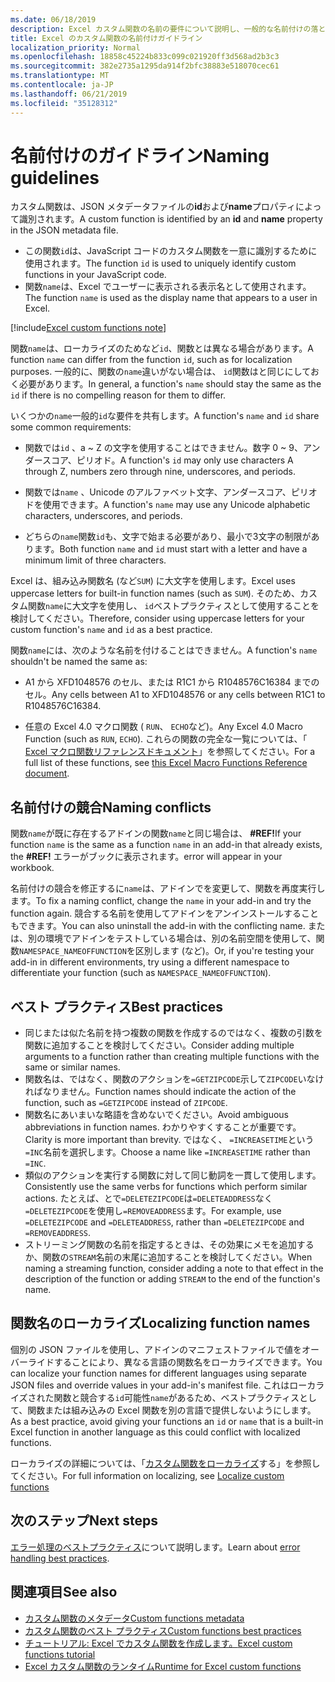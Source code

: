 ```yaml
---
ms.date: 06/18/2019
description: Excel カスタム関数の名前の要件について説明し、一般的な名前付けの落とし穴を回避します。
title: Excel のカスタム関数の名前付けガイドライン
localization_priority: Normal
ms.openlocfilehash: 18858c45224b833c099c021920ff3d568ad2b3c3
ms.sourcegitcommit: 382e2735a1295da914f2bfc38883e518070cec61
ms.translationtype: MT
ms.contentlocale: ja-JP
ms.lasthandoff: 06/21/2019
ms.locfileid: "35128312"
---
```

# <a name="naming-guidelines"></a><span data-ttu-id="cf682-103">名前付けのガイドライン</span><span class="sxs-lookup"><span data-stu-id="cf682-103">Naming guidelines</span></span>

<span data-ttu-id="cf682-104">カスタム関数は、JSON メタデータファイルの**id**および**name**プロパティによって識別されます。</span><span class="sxs-lookup"><span data-stu-id="cf682-104">A custom function is identified by an **id** and **name** property in the JSON metadata file.</span></span>

- <span data-ttu-id="cf682-105">この関数`id`は、JavaScript コードのカスタム関数を一意に識別するために使用されます。</span><span class="sxs-lookup"><span data-stu-id="cf682-105">The function `id` is used to uniquely identify custom functions in your JavaScript code.</span></span>
- <span data-ttu-id="cf682-106">関数`name`は、Excel でユーザーに表示される表示名として使用されます。</span><span class="sxs-lookup"><span data-stu-id="cf682-106">The function `name` is used as the display name that appears to a user in Excel.</span></span>

[!include[Excel custom functions note](../includes/excel-custom-functions-note.md)]

<span data-ttu-id="cf682-107">関数`name`は、ローカライズのためなど`id`、関数とは異なる場合があります。</span><span class="sxs-lookup"><span data-stu-id="cf682-107">A function `name` can differ from the function `id`, such as for localization purposes.</span></span> <span data-ttu-id="cf682-108">一般的に、関数の`name`違いがない場合は、 `id`関数はと同じにしておく必要があります。</span><span class="sxs-lookup"><span data-stu-id="cf682-108">In general, a function's `name` should stay the same as the `id` if there is no compelling reason for them to differ.</span></span>

<span data-ttu-id="cf682-109">いくつかの`name`一般的`id`な要件を共有します。</span><span class="sxs-lookup"><span data-stu-id="cf682-109">A function's `name` and `id` share some common requirements:</span></span>

- <span data-ttu-id="cf682-110">関数では`id` 、a ~ Z の文字を使用することはできません。数字 0 ~ 9、アンダースコア、ピリオド。</span><span class="sxs-lookup"><span data-stu-id="cf682-110">A function's `id` may only use characters A through Z, numbers zero through nine, underscores, and periods.</span></span>

- <span data-ttu-id="cf682-111">関数では`name` 、Unicode のアルファベット文字、アンダースコア、ピリオドを使用できます。</span><span class="sxs-lookup"><span data-stu-id="cf682-111">A function's `name` may use any Unicode alphabetic characters, underscores, and periods.</span></span>

- <span data-ttu-id="cf682-112">どちらの`name`関数`id`も、文字で始まる必要があり、最小で3文字の制限があります。</span><span class="sxs-lookup"><span data-stu-id="cf682-112">Both function `name` and `id` must start with a letter and have a minimum limit of three characters.</span></span>

<span data-ttu-id="cf682-113">Excel は、組み込み関数名 (など`SUM`) に大文字を使用します。</span><span class="sxs-lookup"><span data-stu-id="cf682-113">Excel uses uppercase letters for built-in function names (such as `SUM`).</span></span> <span data-ttu-id="cf682-114">そのため、カスタム関数`name`に大文字を使用し、 `id`ベストプラクティスとして使用することを検討してください。</span><span class="sxs-lookup"><span data-stu-id="cf682-114">Therefore, consider using uppercase letters for your custom function's `name` and `id` as a best practice.</span></span>

<span data-ttu-id="cf682-115">関数`name`には、次のような名前を付けることはできません。</span><span class="sxs-lookup"><span data-stu-id="cf682-115">A function's `name` shouldn't be named the same as:</span></span>

- <span data-ttu-id="cf682-116">A1 から XFD1048576 のセル、または R1C1 から R1048576C16384 までのセル。</span><span class="sxs-lookup"><span data-stu-id="cf682-116">Any cells between A1 to XFD1048576 or any cells between R1C1 to R1048576C16384.</span></span>

- <span data-ttu-id="cf682-117">任意の Excel 4.0 マクロ関数 ( `RUN`、 `ECHO`など)。</span><span class="sxs-lookup"><span data-stu-id="cf682-117">Any Excel 4.0 Macro Function (such as `RUN`, `ECHO`).</span></span>  <span data-ttu-id="cf682-118">これらの関数の完全な一覧については、「 [Excel マクロ関数リファレンスドキュメント](https://d13ot9o61jdzpp.cloudfront.net/files/Excel%204.0%20Macro%20Functions%20Reference.pdf)」を参照してください。</span><span class="sxs-lookup"><span data-stu-id="cf682-118">For a full list of these functions, see [this Excel Macro Functions Reference document](https://d13ot9o61jdzpp.cloudfront.net/files/Excel%204.0%20Macro%20Functions%20Reference.pdf).</span></span>

## <a name="naming-conflicts"></a><span data-ttu-id="cf682-119">名前付けの競合</span><span class="sxs-lookup"><span data-stu-id="cf682-119">Naming conflicts</span></span>

<span data-ttu-id="cf682-120">関数`name`が既に存在するアドインの関数`name`と同じ場合は、 **#REF!**</span><span class="sxs-lookup"><span data-stu-id="cf682-120">If your function `name` is the same as a function `name` in an add-in that already exists, the **#REF!**</span></span> <span data-ttu-id="cf682-121">エラーがブックに表示されます。</span><span class="sxs-lookup"><span data-stu-id="cf682-121">error will appear in your workbook.</span></span>

<span data-ttu-id="cf682-122">名前付けの競合を修正するに`name`は、アドインでを変更して、関数を再度実行します。</span><span class="sxs-lookup"><span data-stu-id="cf682-122">To fix a naming conflict, change the `name` in your add-in and try the function again.</span></span> <span data-ttu-id="cf682-123">競合する名前を使用してアドインをアンインストールすることもできます。</span><span class="sxs-lookup"><span data-stu-id="cf682-123">You can also uninstall the add-in with the conflicting name.</span></span> <span data-ttu-id="cf682-124">または、別の環境でアドインをテストしている場合は、別の名前空間を使用して、関数`NAMESPACE_NAMEOFFUNCTION`を区別します (など)。</span><span class="sxs-lookup"><span data-stu-id="cf682-124">Or, if you're testing your add-in in different environments, try using a different namespace to differentiate your function (such as `NAMESPACE_NAMEOFFUNCTION`).</span></span>

## <a name="best-practices"></a><span data-ttu-id="cf682-125">ベスト プラクティス</span><span class="sxs-lookup"><span data-stu-id="cf682-125">Best practices</span></span>

- <span data-ttu-id="cf682-126">同じまたは似た名前を持つ複数の関数を作成するのではなく、複数の引数を関数に追加することを検討してください。</span><span class="sxs-lookup"><span data-stu-id="cf682-126">Consider adding multiple arguments to a function rather than creating multiple functions with the same or similar names.</span></span>
- <span data-ttu-id="cf682-127">関数名は、ではなく、関数のアクションを`=GETZIPCODE`示して`ZIPCODE`いなければなりません。</span><span class="sxs-lookup"><span data-stu-id="cf682-127">Function names should indicate the action of the function, such as `=GETZIPCODE` instead of `ZIPCODE`.</span></span>
- <span data-ttu-id="cf682-128">関数名にあいまいな略語を含めないでください。</span><span class="sxs-lookup"><span data-stu-id="cf682-128">Avoid ambiguous abbreviations in function names.</span></span> <span data-ttu-id="cf682-129">わかりやすくすることが重要です。</span><span class="sxs-lookup"><span data-stu-id="cf682-129">Clarity is more important than brevity.</span></span> <span data-ttu-id="cf682-130">ではなく、 `=INCREASETIME`という`=INC`名前を選択します。</span><span class="sxs-lookup"><span data-stu-id="cf682-130">Choose a name like `=INCREASETIME` rather than `=INC`.</span></span>
- <span data-ttu-id="cf682-131">類似のアクションを実行する関数に対して同じ動詞を一貫して使用します。</span><span class="sxs-lookup"><span data-stu-id="cf682-131">Consistently use the same verbs for functions which perform similar actions.</span></span> <span data-ttu-id="cf682-132">たとえば、とで`=DELETEZIPCODE`は`=DELETEADDRESS`なく`=DELETEZIPCODE`を使用し`=REMOVEADDRESS`ます。</span><span class="sxs-lookup"><span data-stu-id="cf682-132">For example, use `=DELETEZIPCODE` and `=DELETEADDRESS`, rather than `=DELETEZIPCODE` and `=REMOVEADDRESS`.</span></span>
- <span data-ttu-id="cf682-133">ストリーミング関数の名前を指定するときは、その効果にメモを追加するか、関数の`STREAM`名前の末尾に追加することを検討してください。</span><span class="sxs-lookup"><span data-stu-id="cf682-133">When naming a streaming function, consider adding a note to that effect in the description of the function or adding `STREAM` to the end of the function's name.</span></span>

## <a name="localizing-function-names"></a><span data-ttu-id="cf682-134">関数名のローカライズ</span><span class="sxs-lookup"><span data-stu-id="cf682-134">Localizing function names</span></span>

<span data-ttu-id="cf682-135">個別の JSON ファイルを使用し、アドインのマニフェストファイルで値をオーバーライドすることにより、異なる言語の関数名をローカライズできます。</span><span class="sxs-lookup"><span data-stu-id="cf682-135">You can localize your function names for different languages using separate JSON files and override values in your add-in's manifest file.</span></span> <span data-ttu-id="cf682-136">これはローカライズされた関数と競合する`id`可能性`name`があるため、ベストプラクティスとして、関数または組み込みの Excel 関数を別の言語で提供しないようにします。</span><span class="sxs-lookup"><span data-stu-id="cf682-136">As a best practice, avoid giving your functions an `id` or `name` that is a built-in Excel function in another language as this could conflict with localized functions.</span></span>

<span data-ttu-id="cf682-137">ローカライズの詳細については、「[カスタム関数をローカライズ](custom-functions-localize.md)する」を参照してください。</span><span class="sxs-lookup"><span data-stu-id="cf682-137">For full information on localizing, see [Localize custom functions](custom-functions-localize.md)</span></span>

## <a name="next-steps"></a><span data-ttu-id="cf682-138">次のステップ</span><span class="sxs-lookup"><span data-stu-id="cf682-138">Next steps</span></span>
<span data-ttu-id="cf682-139">[エラー処理のベストプラクティス](custom-functions-errors.md)について説明します。</span><span class="sxs-lookup"><span data-stu-id="cf682-139">Learn about [error handling best practices](custom-functions-errors.md).</span></span>

## <a name="see-also"></a><span data-ttu-id="cf682-140">関連項目</span><span class="sxs-lookup"><span data-stu-id="cf682-140">See also</span></span>

* [<span data-ttu-id="cf682-141">カスタム関数のメタデータ</span><span class="sxs-lookup"><span data-stu-id="cf682-141">Custom functions metadata</span></span>](custom-functions-json.md)
* [<span data-ttu-id="cf682-142">カスタム関数のベスト プラクティス</span><span class="sxs-lookup"><span data-stu-id="cf682-142">Custom functions best practices</span></span>](custom-functions-best-practices.md)
* [<span data-ttu-id="cf682-143">チュートリアル: Excel でカスタム関数を作成します。</span><span class="sxs-lookup"><span data-stu-id="cf682-143">Excel custom functions tutorial</span></span>](../tutorials/excel-tutorial-create-custom-functions.md)
* [<span data-ttu-id="cf682-144">Excel カスタム関数のランタイム</span><span class="sxs-lookup"><span data-stu-id="cf682-144">Runtime for Excel custom functions</span></span>](custom-functions-runtime.md)
